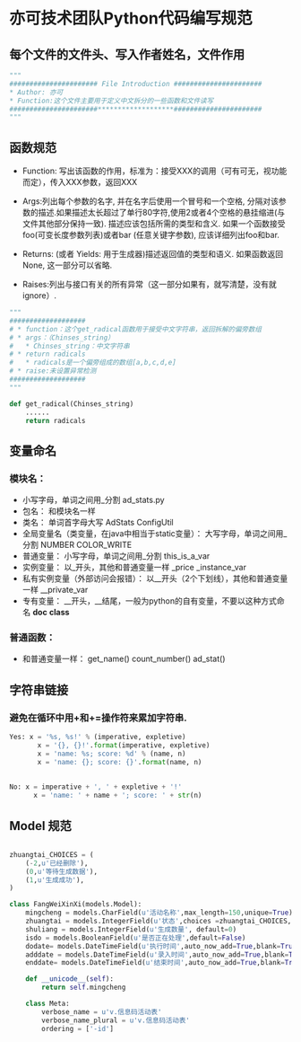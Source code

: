 # 亦可技术团队Python代码编写规范

##  每个文件的文件头、写入作者姓名，文件作用
```python
"""
###################### File Introduction ######################
* Author: 亦可
* Function:这个文件主要用于定义中文拆分的一些函数和文件读写
######################*******************######################
"""
```

## 函数规范

* Function: 写出该函数的作用，标准为：接受XXX的调用（可有可无，视功能而定），传入XXX参数，返回XXX

* Args:列出每个参数的名字, 并在名字后使用一个冒号和一个空格, 分隔对该参数的描述.如果描述太长超过了单行80字符,使用2或者4个空格的悬挂缩进(与文件其他部分保持一致). 描述应该包括所需的类型和含义. 如果一个函数接受foo(可变长度参数列表)或者bar (任意关键字参数), 应该详细列出foo和bar.

* Returns: (或者 Yields: 用于生成器)描述返回值的类型和语义. 如果函数返回None, 这一部分可以省略.

* Raises:列出与接口有关的所有异常（这一部分如果有，就写清楚，没有就ignore）.

```python
"""
###################
# * function：这个get_radical函数用于接受中文字符串，返回拆解的偏旁数组
# * args：（Chinses_string）
#   * Chinses_string：中文字符串
# * return radicals
#   * radicals是一个偏旁组成的数组[a,b,c,d,e]
# * raise:未设置异常检测
###################
"""

def get_radical(Chinses_string)
    ......
    return radicals
```


## 变量命名
### 模块名： 
* 小写字母，单词之间用_分割  ad_stats.py 
* 包名： 和模块名一样 
* 类名： 单词首字母大写 AdStats  ConfigUtil 
* 全局变量名（类变量，在java中相当于static变量）： 大写字母，单词之间用_分割  NUMBER COLOR_WRITE 
* 普通变量： 小写字母，单词之间用_分割  this_is_a_var 
* 实例变量： 以_开头，其他和普通变量一样 _price    _instance_var 
* 私有实例变量（外部访问会报错）：  以__开头（2个下划线），其他和普通变量一样  __private_var 
* 专有变量： __开头，__结尾，一般为python的自有变量，不要以这种方式命名 __doc__  __class__ 

### 普通函数： 
* 和普通变量一样： get_name() count_number() ad_stat() 


## 字符串链接
### 避免在循环中用+和+=操作符来累加字符串.
```python
Yes: x = '%s, %s!' % (imperative, expletive)
       x = '{}, {}!'.format(imperative, expletive)
       x = 'name: %s; score: %d' % (name, n)
       x = 'name: {}; score: {}'.format(name, n)
     
 
No: x = imperative + ', ' + expletive + '!'
      x = 'name: ' + name + '; score: ' + str(n)
```

## Model 规范

```python

zhuangtai_CHOICES = (
    (-2,u'已经删除'),
    (0,u'等待生成数据'),
    (1,u'生成成功'),
)

class FangWeiXinXi(models.Model):
    mingcheng = models.CharField(u'活动名称',max_length=150,unique=True)
    zhuangtai = models.IntegerField(u'状态',choices =zhuangtai_CHOICES, default=0)
    shuliang = models.IntegerField(u'生成数量', default=0)
    isdo = models.BooleanField(u'是否正在处理',default=False)
    dodate= models.DateTimeField(u'执行时间',auto_now_add=True,blank=True,null=True)
    adddate = models.DateTimeField(u'录入时间',auto_now_add=True,blank=True)
    enddate= models.DateTimeField(u'结束时间',auto_now_add=True,blank=True,null=True)

    def __unicode__(self):
        return self.mingcheng

    class Meta:
        verbose_name = u'v.信息码活动表'
        verbose_name_plural = u'v.信息码活动表'
        ordering = ['-id']

```


